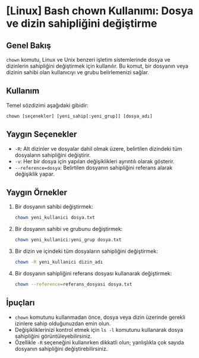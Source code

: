 # [Linux] Bash chown Kullanımı: Dosya ve dizin sahipliğini değiştirme

## Genel Bakış
`chown` komutu, Linux ve Unix benzeri işletim sistemlerinde dosya ve dizinlerin sahipliğini değiştirmek için kullanılır. Bu komut, bir dosyanın veya dizinin sahibi olan kullanıcıyı ve grubu belirlemenizi sağlar.

## Kullanım
Temel sözdizimi aşağıdaki gibidir:
```
chown [seçenekler] [yeni_sahip[:yeni_grup]] [dosya_adı]
```

## Yaygın Seçenekler
- `-R`: Alt dizinler ve dosyalar dahil olmak üzere, belirtilen dizindeki tüm dosyaların sahipliğini değiştirir.
- `-v`: Her bir dosya için yapılan değişiklikleri ayrıntılı olarak gösterir.
- `--reference=dosya`: Belirtilen dosyanın sahipliğini referans alarak değişiklik yapar.

## Yaygın Örnekler
1. Bir dosyanın sahibi değiştirmek:
   ```bash
   chown yeni_kullanici dosya.txt
   ```

2. Bir dosyanın sahibi ve grubunu değiştirmek:
   ```bash
   chown yeni_kullanici:yeni_grup dosya.txt
   ```

3. Bir dizin ve içindeki tüm dosyaların sahipliğini değiştirmek:
   ```bash
   chown -R yeni_kullanici dizin_adı
   ```

4. Bir dosyanın sahipliğini referans dosyası kullanarak değiştirmek:
   ```bash
   chown --reference=referans_dosyasi dosya.txt
   ```

## İpuçları
- `chown` komutunu kullanmadan önce, dosya veya dizin üzerinde gerekli izinlere sahip olduğunuzdan emin olun.
- Değişikliklerinizi kontrol etmek için `ls -l` komutunu kullanarak dosya sahipliğini görüntüleyebilirsiniz.
- Özellikle `-R` seçeneğini kullanırken dikkatli olun; yanlışlıkla çok sayıda dosyanın sahipliğini değiştirebilirsiniz.